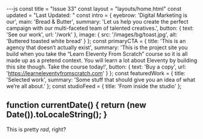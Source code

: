 ---js
const title = "Issue 33"
const layout = "layouts/home.html"
const updated = "Last Updated: "
const intro = {
  eyebrow: 'Digital Marketing is our',
  main: 'Bread & Butter',
  summary: 'Let us help you create the perfect campaign with our multi-faceted team of talented creatives.',
  button: {
    text: 'See our work',
    url: '/work'
  },
  image: {
    src: '/images/bg/toast.jpg',
    alt: 'Buttered toasted white bread'
  }
};
const primaryCTA = {
  title: 'This is an agency that doesn’t actually exist',
  summary: 'This is the project site you build when you take the “Learn Eleventy From Scratch” course so it is all made up as a pretend context. You will learn a lot about Eleventy by building this site though. Take the course today!',
  button: {
    text: 'Buy a copy',
    url: 'https://learneleventyfromscratch.com'
  }
};
const featuredWork = {
  title: 'Selected work',
  summary: 'Some stuff that should give you an idea of what we’re all about.'
};
const studioFeed = {
  title: 'From inside the studio'
};

function currentDate() {
	return (new Date()).toLocaleString();
}
---

This is pretty _rad_, right?
